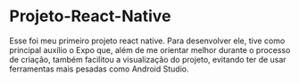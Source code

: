 # Projeto-React-Native
Esse foi meu primeiro projeto react native. Para desenvolver ele, tive como principal auxílio o Expo que, além de me orientar melhor durante  o processo de criação, também facilitou a visualização do projeto, evitando ter de usar ferramentas mais pesadas como Android Studio.
